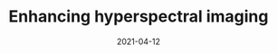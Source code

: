 ---
title: "Enhancing hyperspectral imaging"
collection: publications
permalink: /publication/
date: 2021-04-12
venue: 'Nature Machine Intelligence'
link: 'https://www.nature.com/articles/s42256-021-00336-9'

citation: 'Bhargava, R. and <b>Falahkheirkhah, K.</b>, 2021. Enhancing hyperspectral imaging. <i>Nature Machine Intelligence</i>, 3(4), pp.279-280.1.'
---